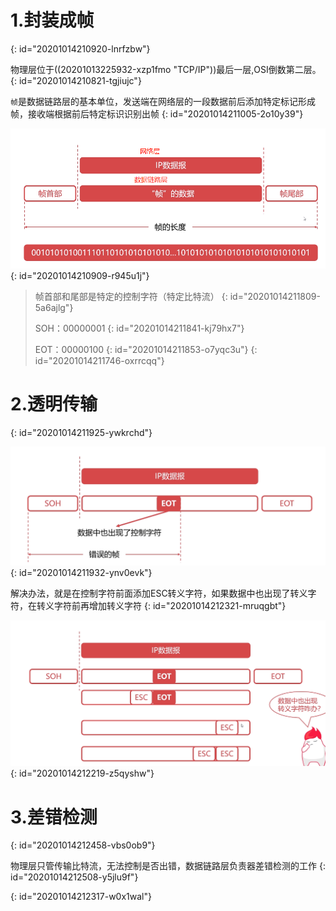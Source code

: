 # 1.封装成帧
{: id="20201014210920-lnrfzbw"}

物理层位于((20201013225932-xzp1fmo "TCP/IP"))最后一层,OSI倒数第二层。
{: id="20201014210821-tgjiujc"}

`帧`是数据链路层的基本单位，发送端在网络层的一段数据前后添加特定标记形成帧，接收端根据前后特定标识识别出帧
{: id="20201014211005-2o10y39"}

![image.png](assets/20201014211745-xtmlrb9-image.png)
{: id="20201014210909-r945u1j"}

> 帧首部和尾部是特定的控制字符（特定比特流）
> {: id="20201014211809-5a6ajlg"}
>
> SOH：00000001
> {: id="20201014211841-kj79hx7"}
>
> EOT：00000100
> {: id="20201014211853-o7yqc3u"}
{: id="20201014211746-oxrrcqq"}

# 2.透明传输
{: id="20201014211925-ywkrchd"}

![image.png](assets/20201014212146-xpusdg3-image.png)
{: id="20201014211932-ynv0evk"}

解决办法，就是在控制字符前面添加ESC转义字符，如果数据中也出现了转义字符，在转义字符前再增加转义字符
{: id="20201014212321-mruqgbt"}

![image.png](assets/20201014212316-8uti77w-image.png)
{: id="20201014212219-z5qyshw"}

# 3.差错检测
{: id="20201014212458-vbs0ob9"}

物理层只管传输比特流，无法控制是否出错，数据链路层负责器差错检测的工作
{: id="20201014212508-y5jlu9f"}

{: id="20201014212317-w0x1wal"}
